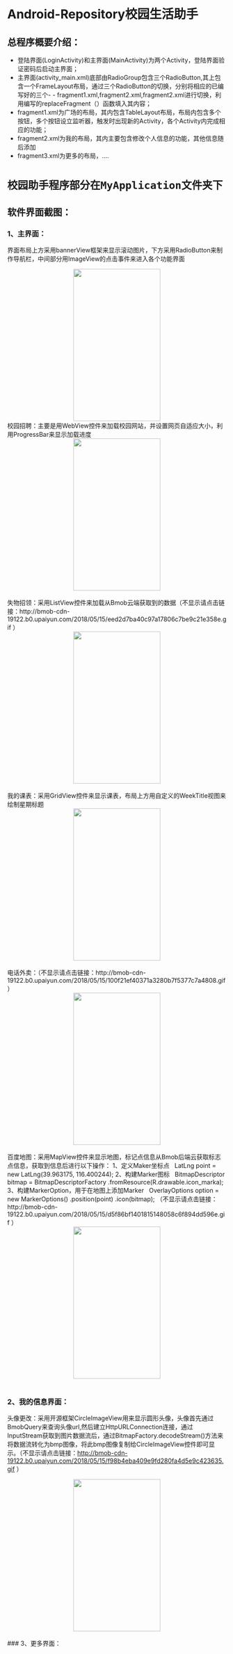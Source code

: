 # Android-Repository校园生活助手
## 总程序概要介绍：
- 登陆界面(LoginActivity)和主界面(MainActivity)为两个Activity，登陆界面验证密码后启动主界面；
- 主界面(activity_main.xml)底部由RadioGroup包含三个RadioButton,其上包含一个FrameLayout布局，通过三个RadioButton的切换，分别将相应的已编写好的三个- - fragment1.xml,fragment2.xml,fragment2.xml进行切换，利用编写的replaceFragment（）函数填入其内容；
- fragment1.xml为广场的布局，其内包含TableLayout布局，布局内包含多个按钮，多个按钮设立监听器，触发时出现新的Activity，各个Activity内完成相应的功能；
- fragment2.xml为我的布局，其内主要包含修改个人信息的功能，其他信息随后添加
- fragment3.xml为更多的布局，....
# `校园助手程序部分在MyApplication文件夹下`
## 软件界面截图：
### 1、主界面：
界面布局上方采用bannerView框架来显示滚动图片，下方采用RadioButton来制作导航栏，中间部分用ImageView的点击事件来进入各个功能界面
<div align=center><img width="200" height="350" src="http://bmob-cdn-19122.b0.upaiyun.com/2018/05/15/dc295f18401ea32e803dcdb8c408154a.gif"/></div>
校园招聘：主要是用WebView控件来加载校园网站，并设置网页自适应大小，利用ProgressBar来显示加载进度  
<div align=center><img width="200" height="350" src="http://bmob-cdn-19122.b0.upaiyun.com/2018/05/15/c15004fb405ef4278010e4fc0ded842b.gif"/></div>  
<br>
失物招领：采用ListView控件来加载从Bmob云端获取到的数据（不显示请点击链接：http://bmob-cdn-19122.b0.upaiyun.com/2018/05/15/eed2d7ba40c97a17806c7be9c21e358e.gif ）
<br>
<div align=center><img width="200" height="350" src="http://bmob-cdn-19122.b0.upaiyun.com/2018/05/15/eed2d7ba40c97a17806c7be9c21e358e.gif"/></div>
<br>
我的课表：采用GridView控件来显示课表，布局上方用自定义的WeekTitle视图来绘制星期标题
<div align=center><img width="200" height="350" src="http://bmob-cdn-19122.b0.upaiyun.com/2018/05/15/86a31166405b48d1802e3c8dfeac0fba.png"/></div> 
<br>
电话外卖：（不显示请点击链接：http://bmob-cdn-19122.b0.upaiyun.com/2018/05/15/100f21ef40371a3280b7f5377c7a4808.gif ）<br>
<div align=center><img width="200" height="350" src="http://bmob-cdn-19122.b0.upaiyun.com/2018/05/15/100f21ef40371a3280b7f5377c7a4808.gif"/></div>  
<br>
百度地图：采用MapView控件来显示地图，标记点信息从Bmob后端云获取标志点信息，获取到信息后进行以下操作：
1、定义Maker坐标点  
LatLng point = new LatLng(39.963175, 116.400244);  
2、构建Marker图标  
BitmapDescriptor bitmap = BitmapDescriptorFactory  
    .fromResource(R.drawable.icon_marka);  
3、构建MarkerOption，用于在地图上添加Marker  
OverlayOptions option = new MarkerOptions()  
    .position(point)  
    .icon(bitmap);  
（不显示请点击链接：http://bmob-cdn-19122.b0.upaiyun.com/2018/05/15/d5f86bf1401815148058c6f894dd596e.gif ）<br>
<div align=center><img width="200" height="350" src="http://bmob-cdn-19122.b0.upaiyun.com/2018/05/15/100f21ef40371a3280b7f5377c7a4808.gif"/></div>  
<br>

### 2、我的信息界面：
头像更改：采用开源框架CircleImageView用来显示圆形头像，头像首先通过BmobQuery来查询头像url,然后建立HttpURLConnection连接，通过InputStream获取到图片数据流后，通过BitmapFactory.decodeStream()方法来将数据流转化为bmp图像，将此bmp图像复制给CircleImageView控件即可显示。（不显示请点击链接：http://bmob-cdn-19122.b0.upaiyun.com/2018/05/15/f98b4eba409e9fd280fa4d5e9c423635.gif ）
<div align=center><img width="200" height="350" src="http://bmob-cdn-19122.b0.upaiyun.com/2018/05/15/f98b4eba409e9fd280fa4d5e9c423635.gif"/></div> 
<br>
### 3、更多界面：

